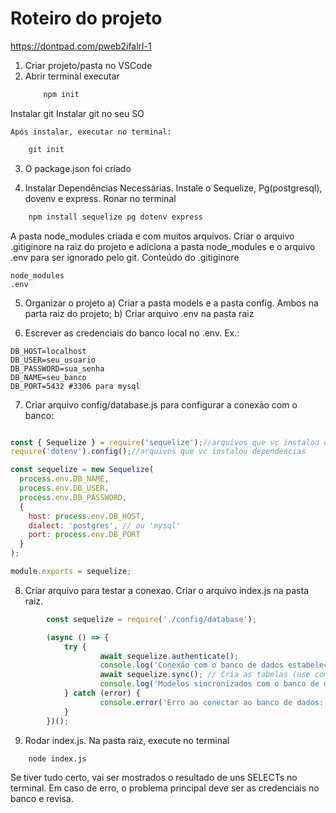 # Roteiro do projeto

https://dontpad.com/pweb2ifalrl-1

1. Criar projeto/pasta no VSCode
2. Abrir terminal executar
	```sh
		npm init 
	```

Instalar git
	Instalar git no seu SO
	
	Após instalar, executar no terminal:
```sh
	git init
```
3. O package.json foi criado

4. Instalar Dependências Necessárias. Instale o Sequelize, Pg(postgresql), dovenv e express.
Ronar no terminal
```sh
	npm install sequelize pg dotenv express
```


A pasta node_modules criada e com muitos arquivos.
Criar o arquivo .gitiginore na raiz do projeto e adiciona a pasta node_modules e o arquivo .env para ser ignorado pelo git.
Conteúdo do .gitiginore

```
node_modules
.env
```

5.  Organizar o projeto
	a) Criar a pasta models e a pasta config. Ambos na parta raiz do projeto;
	b) Criar arquivo .env na pasta raiz

6. Escrever as credenciais do banco local no .env.
Ex.:
```
DB_HOST=localhost
DB_USER=seu_usuario
DB_PASSWORD=sua_senha
DB_NAME=seu_banco
DB_PORT=5432 #3306 para mysql	
``` 

7. Criar arquivo config/database.js para configurar a conexão com o banco:
```js

const { Sequelize } = require('sequelize');//arquivos que vc instalou dependencias
require('dotenv').config();//arquivos que vc instalou dependencias

const sequelize = new Sequelize(
  process.env.DB_NAME,
  process.env.DB_USER,
  process.env.DB_PASSWORD,
  {
    host: process.env.DB_HOST,
    dialect: 'postgres', // ou 'mysql'
    port: process.env.DB_PORT
  }
);

module.exports = sequelize;

```

8. Criar arquivo para testar a conexao. Criar o arquivo index.js na pasta raiz.
```js
		const sequelize = require('./config/database');

		(async () => {
  			try {
    				await sequelize.authenticate();
    				console.log('Conexão com o banco de dados estabelecida com sucesso!');
    				await sequelize.sync(); // Cria as tabelas (use com cuidado em produção)
    				console.log('Modelos sincronizados com o banco de dados.');
  			} catch (error) {
    				console.error('Erro ao conectar ao banco de dados:', error);
  			}
		})();
```

9. Rodar index.js. Na pasta raiz, execute no terminal
```
	node index.js
```

Se tiver tudo certo, vai ser mostrados o resultado de uns SELECTs no terminal.
Em caso de erro, o problema principal deve ser as credenciais no banco e revisa.